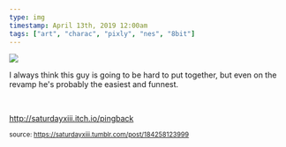 ```yaml
---
type: img
timestamp: April 13th, 2019 12:00am
tags: ["art", "charac", "pixly", "nes", "8bit"]
---
```

<img src="https://saturdayxiii.github.io/media/184258123999.jpg"/>
                                                                                          
I always think this guy is going to be hard to put together, but even on the revamp he's probably the easiest and funnest.

<br/>

<a href="http://saturdayxiii.itch.io/pingback" target="_blank">http://saturdayxiii.itch.io/pingback</a>
 
                                    
                
                
                
                
                                
<small>source: https://saturdayxiii.tumblr.com/post/184258123999</small>
